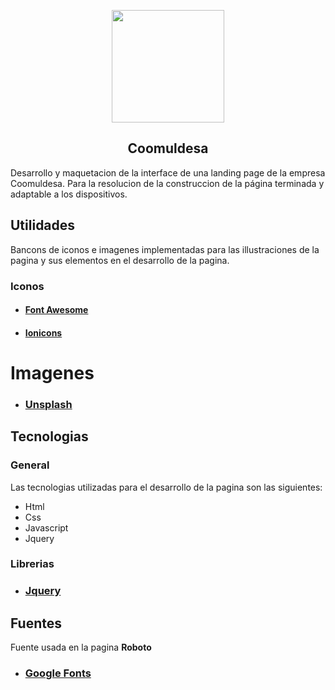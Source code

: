 
<p align="center">
  <img src="https://user-images.githubusercontent.com/71775908/174915462-e6d093e7-2a10-48a9-a549-1cecdea3baba.png" width="180">
  <h2 align="center">Coomuldesa</h2>
</p>

Desarrollo y maquetacion de la interface de una landing page de la empresa Coomuldesa. Para la resolucion de la construccion de la página terminada y adaptable a los dispositivos.

## Utilidades
 
Bancons de iconos e imagenes implementadas para las illustraciones de la pagina y sus elementos en el desarrollo de la pagina.


### Iconos

- #### [Font Awesome](https://fontawesome.com)
- #### [Ionicons](https://ionic.io/ionicons)

# Imagenes

- ### [Unsplash](https://unsplash.com)

## Tecnologias

### General

Las tecnologias utilizadas para el desarrollo de la pagina son las siguientes:

- Html
- Css
- Javascript
- Jquery

### Librerias

- ### [Jquery](https://jquery.com/)

## Fuentes

Fuente usada en la pagina **Roboto**
- ### [Google Fonts](https://fonts.google.com/)




